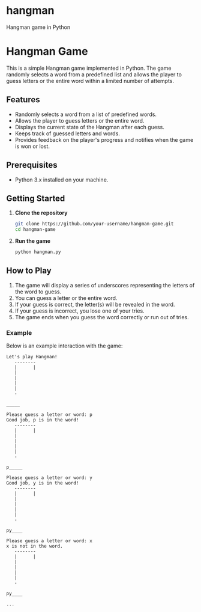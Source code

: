# hangman
Hangman game in Python
# Hangman Game

This is a simple Hangman game implemented in Python. The game randomly selects a word from a predefined list and allows the player to guess letters or the entire word within a limited number of attempts.

## Features

- Randomly selects a word from a list of predefined words.
- Allows the player to guess letters or the entire word.
- Displays the current state of the Hangman after each guess.
- Keeps track of guessed letters and words.
- Provides feedback on the player's progress and notifies when the game is won or lost.

## Prerequisites

- Python 3.x installed on your machine.

## Getting Started

1. **Clone the repository**

    ```sh
    git clone https://github.com/your-username/hangman-game.git
    cd hangman-game
    ```

2. **Run the game**

    ```sh
    python hangman.py
    ```

## How to Play

1. The game will display a series of underscores representing the letters of the word to guess.
2. You can guess a letter or the entire word.
3. If your guess is correct, the letter(s) will be revealed in the word.
4. If your guess is incorrect, you lose one of your tries.
5. The game ends when you guess the word correctly or run out of tries.

### Example

Below is an example interaction with the game:

```plaintext
Let's play Hangman!
   --------
   |      |
   |      
   |    
   |      
   |     
   -

_____

Please guess a letter or word: p
Good job, p is in the word!
   --------
   |      |
   |      
   |    
   |      
   |     
   -

p_____

Please guess a letter or word: y
Good job, y is in the word!
   --------
   |      |
   |      
   |    
   |      
   |     
   -

py____

Please guess a letter or word: x
x is not in the word.
   --------
   |      |
   |      
   |    
   |      
   |     
   -

py____

...

